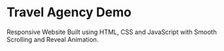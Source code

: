 # Travel Agency Demo
Responsive Website Built using HTML, CSS and JavaScript with Smooth Scrolling and Reveal Animation.

